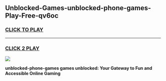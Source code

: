 
## Unblocked-Games-unblocked-phone-games-Play-Free-qv6oc
<h3>
<a href="https://premium76.site?title=unblocked-phone-games&ref=20A">CLICK TO PLAY</a></h3>
<hr>

<h3>
<a href="https://premium76.site?title=unblocked-phone-games&ref=20A">CLICK 2 PLAY</a>
  
</h3>

<a href="https://premium76.site?title=unblocked-phone-games&ref=20A"><img src="https://clearcache.store/games.png"></a>


**unblocked-phone-games games unblocked: Your Gateway to Fun and Accessible Online Gaming**
